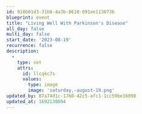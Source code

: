```yaml
---
id: 910b01d3-31b8-4a3b-8610-091ee113073b
blueprint: event
title: "Living Well With Parkinson's Disease"
all_day: false
multi_day: false
start_date: '2023-08-19'
recurrence: false
description:
  -
    type: set
    attrs:
      id: llcqkc7s
      values:
        type: image
        image: 'saturday,-august-19.png'
updated_by: 87a74d1c-1760-42c5-afc1-1cc59be16098
updated_at: 1692130094
---
```

